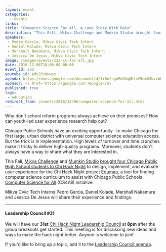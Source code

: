 ```yaml
---
layout: event
categories: 
  - events
links:
title: "Computer Science For All, A Love Story With Data"
description: "This Fall, Mikva Challenge and Mumkin Studio brought four Chicago Public High School students to Chi Hack Night to design, implement, and evaluate user experience for the Chi Hack Night project Edumap, a tool for finding computer science curriculum to assist with Chicago Public Schools Computer Science for All (CS4All) initiative. Mikva Civic Tech Interns Pedro Garcia, Daniel Kolade, Marshall Nakamura and Jessica De Jesus will share their experience and findings."
speakers:
 - Pedro Garcia, Mikva Civic Tech Intern
 - Daniel Kolade, Mikva Civic Tech Intern
 - Marshall Nakamura, Mikva Civic Tech Intern
 - Jessica De Jesus, Mikva Civic Tech Intern
image: /images/events/233-cs-for-all.jpg
date: 2016-12-06T18:00:00-06:00
event_id: 233
youtube_id: edUSPvUuwps
agenda: https://docs.google.com/document/d/1iDofsgnMdkNqQKtxV5nmOJkviWh_laOa4567W4ziP_Y/edit#
sponsor: <a href='https://google.com'>Google</a>
published: true
tags: 
 - education
redirect_from: /events/2016/12/06/computer-science-for-all.html
---
```


Why don't school reform programs always achieve on their promises? How can youth-led user experience research help out?

Chicago Public Schools have an exciting opportunity--to make Chicago the first large, urban district with universal computer science education access.
But the trick is in implementation. High levels of turnover and time crunches make it tricky to deliver high-quality programs. Moreover, students don't always have a way to share what they are interested in.

This Fall, [Mikva Challenge](http://www.mikvachallenge.org/) and [Mumkin Studio](http://www.mumkin.studio/) [brought four Chicago Public High School students to Chi Hack Night](/blog/2016/08/26/teen-civic-tech-interns-at-chi-hack-night.html) to design, implement, and evaluate user experience for the Chi Hack Night project [Edumap](edumap2.herokuapp.com), a tool for finding computer science curriculum to assist with Chicago Public Schools [Computer Science for All](https://chooseyourfuture.cps.edu/computer-science-for-all/what-is-cs4all/) (CS4All) initiative.

Mikva Civic Tech Interns Pedro Garcia, Daniel Kolade, Marshall Nakamura and Jessica De Jesus will share their experience and findings.

---

#### Leadership Council #31

We will have our **31st** [Chi Hack Night Leadership Council](http://chihacknight.org/leadership-council.html) at **8pm** after the group breakouts get started. This meeting is for discussing new ideas and ways to make the hack night better. Anyone is welcome to join! 

If you'd like to bring up a topic, add it to the [Leadership Council agenda](https://docs.google.com/document/d/1gkuqVWl7cPrlVDK8mAQkYQjo2uQ7o58q2s8mZK4scwU/edit#).